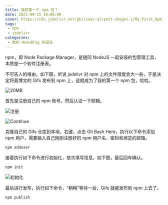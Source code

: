 ```yaml
---
title: 我的第一个 npm 包？
date: 2021-09-15 19:00:00
cover: https://cdn.jsdelivr.net/gh/isaac-ql/post-images-1/My_First_Npm_Package/npm.jpg
tags:
 - npm
 - jsdelivr
categories:
 - 我的 HexoBlog 的诞生
---
```


npm，即 Node Package Manager，是随同 NodeJS 一起安装的包管理工具，本质是一个软件注册表。

<!-- more -->

不可告人的缘由，如下图，听说 jsdelivr 对 npm 上的文件限度会大一些，于是决定将我博文的 Gifs 发布到 npm 上，这就成为了我的第一个 npm 包，哈哈。

![20MB](https://cdn.jsdelivr.net/gh/isaac-ql/post-images-1/My_First_Npm_Package/20MB.png)

首先是注册自己的 npm 账号，然后认证一下邮箱。

![注册](https://cdn.jsdelivr.net/gh/isaac-ql/post-images-1/My_First_Npm_Package/注册.png)

![Continue](https://cdn.jsdelivr.net/gh/isaac-ql/post-images-1/My_First_Npm_Package/Continue.png)

克隆自己的 Gifs 仓库到本地，右键，点击 Git Bash Here，执行以下命令添加 npm 用户，需要输入自己刚刚注册好的 npm 用户名、密码和绑定的邮箱。

```bash
npm adduser
```

接着执行如下命令进行初始化，依次填写信息，如下图，最后回车确认。

```bash
npm init
```

![初始化](https://cdn.jsdelivr.net/gh/isaac-ql/post-images-1/My_First_Npm_Package/初始化.png)

最后进行发布，执行如下命令，“稍稍”等待一会，Gifs 就被发布到 npm 上去了。

```bash
npm publish
```

